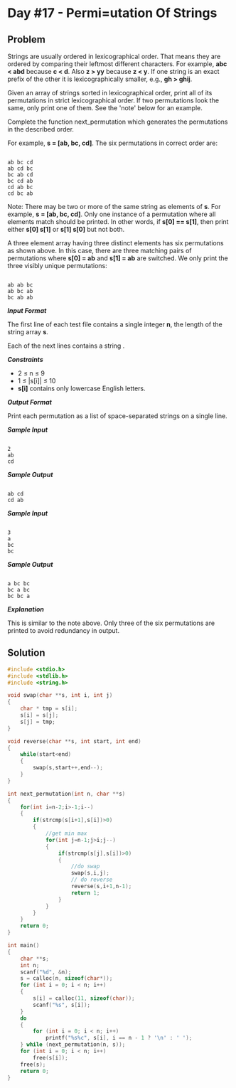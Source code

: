 # Day #17 - Permi=utation Of Strings
## Problem

Strings are usually ordered in lexicographical order. That means they are ordered by comparing their leftmost different characters. For example, **abc < abd** because **c < d**. Also **z > yy** because **z < y**. If one string is an exact prefix of the other it is lexicographically smaller, e.g., **gh > ghij**.

Given an array of strings sorted in lexicographical order, print all of its permutations in strict lexicographical order. If two permutations look the same, only print one of them. See the 'note' below for an example.

Complete the function next_permutation which generates the permutations in the described order.

For example, **s = [ab, bc, cd]**. The six permutations in correct order are:
```

ab bc cd
ab cd bc
bc ab cd
bc cd ab
cd ab bc
cd bc ab

```
Note: There may be two or more of the same string as elements of **s**.
For example, **s = [ab, bc, cd]**. Only one instance of a permutation where all elements match should be printed. In other words, if **s[0] == s[1]**, then print either **s[0] s[1]** or **s[1] s[0]** but not both.

A three element array having three distinct elements has six permutations as shown above. In this case, there are three matching pairs of permutations where **s[0] = ab** and **s[1] = ab** are switched. We only print the three visibly unique permutations:
```

ab ab bc
ab bc ab
bc ab ab

```
***Input Format***

The first line of each test file contains a single integer **n**, the length of the string array **s**.

Each of the next  lines contains a string .

***Constraints***
+ 2 ≤ n ≤ 9
+ 1 ≤ |s[i]| ≤ 10
+ **s[i]** contains only lowercase English letters.
  
***Output Format***

Print each permutation as a list of space-separated strings on a single line.

***Sample Input***
```

2
ab
cd

```
***Sample Output***
```

ab cd
cd ab

```
***Sample Input***
```

3
a
bc
bc

```
***Sample Output***
```

a bc bc
bc a bc
bc bc a

```
***Explanation***

This is similar to the note above. Only three of the six permutations are printed to avoid redundancy in output.

## Solution
```c
#include <stdio.h>
#include <stdlib.h>
#include <string.h>

void swap(char **s, int i, int j)
{
    char * tmp = s[i];
    s[i] = s[j];
    s[j] = tmp;
}

void reverse(char **s, int start, int end)
{
    while(start<end)
    {
        swap(s,start++,end--);
    }
}

int next_permutation(int n, char **s)
{
	for(int i=n-2;i>-1;i--)
    {
        if(strcmp(s[i+1],s[i])>0)
        {
            //get min max
            for(int j=n-1;j>i;j--)
            {
                if(strcmp(s[j],s[i])>0)
                {
                    //do swap
                    swap(s,i,j);
                    // do reverse
                    reverse(s,i+1,n-1);
                    return 1;
                }
            }
        }
    }
    return 0;
}

int main()
{
	char **s;
	int n;
	scanf("%d", &n);
	s = calloc(n, sizeof(char*));
	for (int i = 0; i < n; i++)
	{
		s[i] = calloc(11, sizeof(char));
		scanf("%s", s[i]);
	}
	do
	{
		for (int i = 0; i < n; i++)
			printf("%s%c", s[i], i == n - 1 ? '\n' : ' ');
	} while (next_permutation(n, s));
	for (int i = 0; i < n; i++)
		free(s[i]);
	free(s);
	return 0;
}
```
